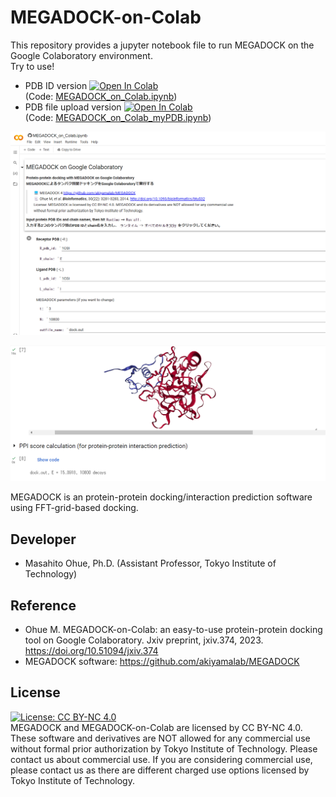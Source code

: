 # MEGADOCK-on-Colab
This repository provides a jupyter notebook file to run MEGADOCK on the Google Colaboratory environment.  
Try to use!  
* PDB ID version [![Open In Colab](https://colab.research.google.com/assets/colab-badge.svg)](http://colab.research.google.com/github/ohuelab/MEGADOCK-on-Colab/blob/main/MEGADOCK_on_Colab.ipynb)  
(Code: [MEGADOCK_on_Colab.ipynb](https://github.com/ohuelab/MEGADOCK-on-Colab/blob/main/MEGADOCK_on_Colab.ipynb))
* PDB file upload version [![Open In Colab](https://colab.research.google.com/assets/colab-badge.svg)](http://colab.research.google.com/github/ohuelab/MEGADOCK-on-Colab/blob/main/MEGADOCK_on_Colab_myPDB.ipynb)  
(Code: [MEGADOCK_on_Colab_myPDB.ipynb](https://github.com/ohuelab/MEGADOCK-on-Colab/blob/main/MEGADOCK_on_Colab_myPDB.ipynb))


<kbd><img src="https://github.com/ohuelab/MEGADOCK-on-Colab/blob/main/s1.png" width="800"></kbd>

<kbd><img src="https://github.com/ohuelab/MEGADOCK-on-Colab/blob/main/s2.png" width="800"></kbd>

MEGADOCK is an protein-protein docking/interaction prediction software using FFT-grid-based docking.  

## Developer
* Masahito Ohue, Ph.D. (Assistant Professor, Tokyo Institute of Technology)

## Reference
* Ohue M. MEGADOCK-on-Colab: an easy-to-use protein-protein docking tool on Google Colaboratory. Jxiv preprint, jxiv.374, 2023. https://doi.org/10.51094/jxiv.374
* MEGADOCK software: https://github.com/akiyamalab/MEGADOCK

## License
[![License: CC BY-NC 4.0](https://licensebuttons.net/l/by-nc/4.0/80x15.png)](https://creativecommons.org/licenses/by-nc/4.0/)  
MEGADOCK and MEGADOCK-on-Colab are licensed by CC BY-NC 4.0. These software and derivatives are NOT allowed for any commercial use without formal prior authorization by Tokyo Institute of Technology. Please contact us about commercial use. If you are considering commercial use, please contact us as there are different charged use options licensed by Tokyo Institute of Technology.
